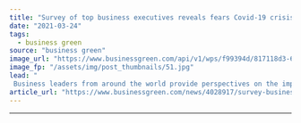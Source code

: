 ```yaml
---
title: "Survey of top business executives reveals fears Covid-19 crisis could stall corporate climate action"
date: "2021-03-24"
tags: 
  - business green
source: "business green"
image_url: "https://www.businessgreen.com/api/v1/wps/f99394d/817118d3-6e50-4797-a47f-a9538018819c/7/iw-climate-change-001-185x114.jpg"
image_fp: "/assets/img/post_thumbnails/51.jpg"
lead: "
 Business leaders from around the world provide perspectives on the impact economic downturn could have on corporate sustainability efforts in major Deloitte poll ..."
article_url: "https://www.businessgreen.com/news/4028917/survey-business-executives-reveals-fears-covid-19-crisis-stall-corporate-climate-action"
---
```


---
